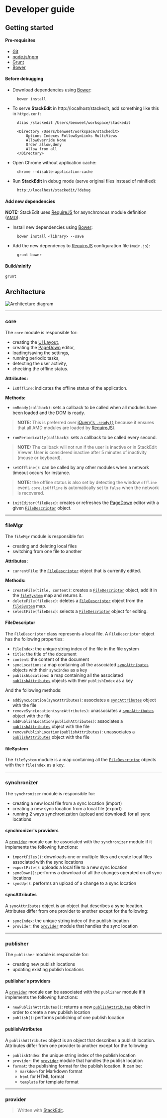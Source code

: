 Developer guide
===============

Getting started
---------------

#### Pre-requisites

- [Git][1]
- [node.js/npm][2]
- [Grunt][3]
- [Bower][4]

#### Before debugging

- Download dependencies using [Bower][4]:

		bower install

- To serve **StackEdit** in http://localhost/stackedit, add something like this in `httpd.conf`:

		Alias /stackedit /Users/benweet/workspace/stackedit 

		<Directory /Users/benweet/workspace/stackedit>
		    Options Indexes FollowSymLinks MultiViews
		    AllowOverride None
		    Order allow,deny
		    Allow from all
		</Directory>

- Open Chrome without application cache:

		chrome --disable-application-cache

- Run **StackEdit** in debug mode (serve original files instead of minified):

		http://localhost/stackedit/?debug

#### Add new dependencies

**NOTE:** StackEdit uses [RequireJS][6] for asynchronous module definition ([AMD][7]).

- Install new dependencies using [Bower][4]:

		bower install <library> --save

- Add the new dependency to [RequireJS][6] configuration file (`main.js`):

		grunt bower

#### Build/minify

	grunt


Architecture
------------

![Architecture diagram][5]


----------


### core

The `core` module is responsible for:

- creating the [UI Layout][10],
- creating the [PageDown][11] editor,
- loading/saving the settings,
- running periodic tasks,
- detecting the user activity,
- checking the offline status.

**Attributes:**

- `isOffline`: indicates the offline status of the application.

**Methods:**

- `onReady(callback)`: sets a callback to be called when all modules have been loaded and the DOM is ready.
> **NOTE:** This is preferred over [jQuery's `.ready()`][12] because it ensures that all AMD modules are loaded by [RequireJS][13]).

- `runPeriodically(callback)`: sets a callback to be called every second.
> **NOTE:** The callback will not run if the user is inactive or in StackEdit Viewer. User is considered inactive after 5 minutes of inactivity (mouse or keyboard).

- `setOffline()`: can be called by any other modules when a network timeout occurs for instance.
> **NOTE:** the offline status is also set by detecting the window `offline` event. `core.isOffline` is automatically set to `false` when the network is recovered.

- `initEditor(fileDesc)`: creates or refreshes the [PageDown][14] editor with a given [`FileDescriptor`][15] object.


----------


### fileMgr

The `fileMgr` module is responsible for:

- creating and deleting local files
- switching from one file to another

**Attributes:**

- `currentFile`: the [`FileDescriptor`][16] object that is currently edited.

**Methods:**

- `createFile(title, content)`: creates a [`FileDescriptor`][17] object, add it in the [`fileSystem`][18] map and returns it.
- `deleteFile(fileDesc)`: deletes a [`FileDescriptor`][19] object from the [`fileSystem`][20] map.
- `selectFile(fileDesc)`: selects a [`FileDescriptor`][21] object for editing.


#### FileDescriptor

The `FileDescriptor` class represents a local file. A `FileDescriptor` object has the following properties:

- `fileIndex`: the unique string index of the file in the file system
- `title`: the title of the document
- `content`: the content of the document
- `syncLocations`: a map containing all the associated [`syncAttributes`][22] objects with their `syncIndex` as a key
- `publishLocations`: a map containing all the associated [`publishAttributes`][23] objects with their `publishIndex` as a key

And the following methods:

- `addSyncLocation(syncAttributes)`: associates a [`syncAttributes`][24] object with the file
- `removeSyncLocation(syncAttributes)`: unassociates a [`syncAttributes`][25] object with the file
- `addPublishLocation(publishAttributes)`: associates a [`publishAttributes`][26] object with the file
- `removePublishLocation(publishAttributes)`: unassociates a [`publishAttributes`][27] object with the file

#### fileSystem

The `fileSystem` module is a map containing all the [`FileDescriptor`][28] objects with their `fileIndex` as a key.


----------


### synchronizer

The `synchronizer` module is responsible for:

- creating a new local file from a sync location (import)
- creating a new sync location from a local file (export)
- running 2 ways synchronization (upload and download) for all sync locations

#### synchronizer's providers

A [`provider`][29] module can be associated with the `synchronizer` module if it implements the following functions:

- `importFiles()`: downloads one or multiple files and create local files associated with the sync locations
- `exportFile()`: uploads a local file to a new sync location
- `syncDown()`: performs a download of all the changes operated on all sync locations
- `syncUp()`: performs an upload of a change to a sync location

#### syncAttributes

A `syncAttributes` object is an object that describes a sync location. Attributes differ from one provider to another except for the following:

- `syncIndex`: the unique string index of the publish location
- `provider`: the [`provider`][30] module that handles the sync location


----------


### publisher

The `publisher` module is responsible for:

- creating new publish locations
- updating existing publish locations

#### publisher's providers

A [`provider`][31] module can be associated with the `publisher` module if it implements the following functions:

- `newPublishAttributes()`: returns a new [`publishAttributes`][32] object in order to create a new publish location
- `publish()`: performs publishing of one publish location

#### publishAttributes

A `publishAttributes` object is an object that describes a publish location. Attributes differ from one provider to another except for the following:

- `publishIndex`: the unique string index of the publish location
- `provider`: the [`provider`][33] module that handles the publish location
- `format`: the publishing format for the publish location. It can be:
	- `markdown` for Markdown format
	- `html` for HTML format
	- `template` for template format


----------


### provider






> Written with [StackEdit](http://benweet.github.io/stackedit/).


  [1]: http://git-scm.com/
  [2]: http://nodejs.org/
  [3]: http://gruntjs.com/
  [4]: http://bower.io/
  [5]: http://benweet.github.io/stackedit/doc/img/architecture.png "Architecture diagram"
  [6]: http://requirejs.org/ "RequireJS"
  [7]: http://en.wikipedia.org/wiki/Asynchronous_module_definition "Asynchronous module definition"
  [8]: http://jquery.com/
  [9]: http://underscorejs.org/
  [10]: http://layout.jquery-dev.net/ "UI Layout"
  [11]: https://code.google.com/p/pagedown/ "PageDown"
  [12]: http://api.jquery.com/ready/
  [13]: http://requirejs.org/ "RequireJS"
  [14]: https://code.google.com/p/pagedown/ "PageDown"
  [15]: #filedescriptor
  [16]: #filedescriptor
  [17]: #filedescriptor
  [18]: #filesystem
  [19]: #filedescriptor
  [20]: #filesystem
  [21]: #filedescriptor
  [22]: #syncattributes
  [23]: #publishattributes
  [24]: #syncattributes
  [25]: #syncattributes
  [26]: #publishattributes
  [27]: #publishattributes
  [28]: #filedescriptor
  [29]: #provider
  [30]: #provider
  [31]: #provider
  [32]: #publishattributes
  [33]: #provider